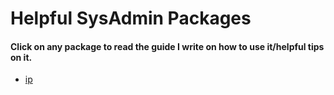 # Helpful SysAdmin Packages

#### Click on any package to read the guide I write on how to use it/helpful tips on it.

- [ip]()